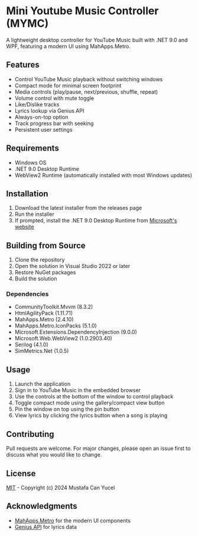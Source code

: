# Mini Youtube Music Controller (MYMC)

A lightweight desktop controller for YouTube Music built with .NET 9.0 and WPF, featuring a modern UI using MahApps.Metro.

## Features

- Control YouTube Music playback without switching windows
- Compact mode for minimal screen footprint
- Media controls (play/pause, next/previous, shuffle, repeat)
- Volume control with mute toggle
- Like/Dislike tracks
- Lyrics lookup via Genius API
- Always-on-top option
- Track progress bar with seeking
- Persistent user settings

## Requirements

- Windows OS
- .NET 9.0 Desktop Runtime
- WebView2 Runtime (automatically installed with most Windows updates)

## Installation

1. Download the latest installer from the releases page
2. Run the installer
3. If prompted, install the .NET 9.0 Desktop Runtime from [Microsoft's website](https://dotnet.microsoft.com/download/dotnet/9.0)

## Building from Source

1. Clone the repository
2. Open the solution in Visual Studio 2022 or later
3. Restore NuGet packages
4. Build the solution

### Dependencies

- CommunityToolkit.Mvvm (8.3.2)
- HtmlAgilityPack (1.11.71)
- MahApps.Metro (2.4.10)
- MahApps.Metro.IconPacks (5.1.0)
- Microsoft.Extensions.DependencyInjection (9.0.0)
- Microsoft.Web.WebView2 (1.0.2903.40)
- Serilog (4.1.0)
- SimMetrics.Net (1.0.5)

## Usage

1. Launch the application
2. Sign in to YouTube Music in the embedded browser
3. Use the controls at the bottom of the window to control playback
4. Toggle compact mode using the gallery/compact view button
5. Pin the window on top using the pin button
6. View lyrics by clicking the lyrics button when a song is playing

## Contributing

Pull requests are welcome. For major changes, please open an issue first to discuss what you would like to change.

## License

[MIT](LICENSE) - Copyright (c) 2024 Mustafa Can Yucel

## Acknowledgments

- [MahApps.Metro](https://github.com/MahApps/MahApps.Metro) for the modern UI components
- [Genius API](https://genius.com) for lyrics data